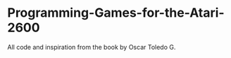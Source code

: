 # Programming-Games-for-the-Atari-2600

All code and inspiration from the book by Oscar Toledo G.   
